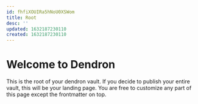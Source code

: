 ```yaml
---
id: fhfiXOUIRa5hNoU0XSWom
title: Root
desc: ''
updated: 1632187230110
created: 1632187230110
---
```

# Welcome to Dendron

This is the root of your dendron vault. If you decide to publish your entire vault, this will be your landing page. You are free to customize any part of this page except the frontmatter on top. 
